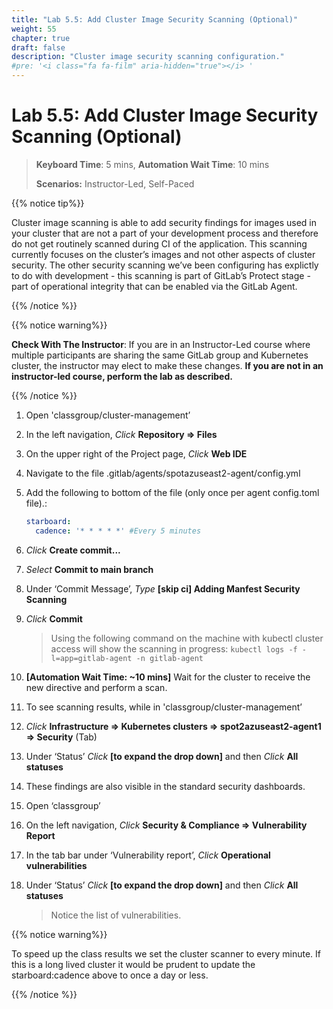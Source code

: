 ```yaml
---
title: "Lab 5.5: Add Cluster Image Security Scanning (Optional)"
weight: 55
chapter: true
draft: false
description: "Cluster image security scanning configuration."
#pre: '<i class="fa fa-film" aria-hidden="true"></i> '
---
```


# Lab 5.5: Add Cluster Image Security Scanning (Optional)

> **Keyboard Time**: 5 mins, **Automation Wait Time**: 10 mins
>
> **Scenarios:** Instructor-Led, Self-Paced

{{% notice tip%}}

Cluster image scanning is able to add security findings for images used in your cluster that are not a part of your development process and therefore do not get routinely scanned during CI of the application. This scanning currently focuses on the cluster’s images and not other aspects of cluster security. The other security scanning we’ve been configuring has explictly to do with development - this scanning is part of GitLab’s Protect stage - part of operational integrity that can be enabled via the GitLab Agent.

{{% /notice %}}

{{% notice warning%}}

**Check With The Instructor**: If you are in an Instructor-Led course where multiple participants are sharing the same GitLab group and Kubernetes cluster, the instructor may elect to make these changes. **If you are not in an instructor-led course, perform the lab as described.**

{{% /notice %}}

1. Open 'classgroup/cluster-management’

2. In the left navigation, *Click* **Repository => Files** 

3. On the upper right of the Project page, *Click* **Web IDE**

4. Navigate to the file .gitlab/agents/spotazuseast2-agent/config.yml

5. Add the following to bottom of the file (only once per agent config.toml file).:

   ```yaml
   starboard:
     cadence: '* * * * *' #Every 5 minutes
   ```

6. *Click* **Create commit...**

7. *Select* **Commit to main branch**

8. Under ‘Commit Message’, *Type* **[skip ci] Adding Manfest Security Scanning**

9. *Click* **Commit**

   > Using the following command on the machine with kubectl cluster access will show the scanning in progress:  `kubectl logs -f -l=app=gitlab-agent -n gitlab-agent`

10. **[Automation Wait Time: ~10 mins]** Wait for the cluster to receive the new directive and perform a scan.

11. To see scanning results, while in 'classgroup/cluster-management’

12. *Click* **Infrastructure => Kubernetes clusters => spot2azuseast2-agent1 => Security** (Tab)

13. Under ‘Status’ *Click* **[to expand the drop down]** and then *Click* **All statuses**

14. These findings are also visible in the standard security dashboards.

15. Open ‘classgroup’

16. On the left navigation, *Click* **Security & Compliance => Vulnerability Report**

17. In the tab bar under ‘Vulnerability report’, *Click* **Operational vulnerabilities**

18. Under ‘Status’ *Click* **[to expand the drop down]** and then *Click* **All statuses**

    > Notice the list of vulnerabilities.

{{% notice warning%}}

To speed up the class results we set the cluster scanner to every minute. If this is a long lived cluster it would be prudent to update the starboard:cadence above to once a day or less.

{{% /notice %}}
